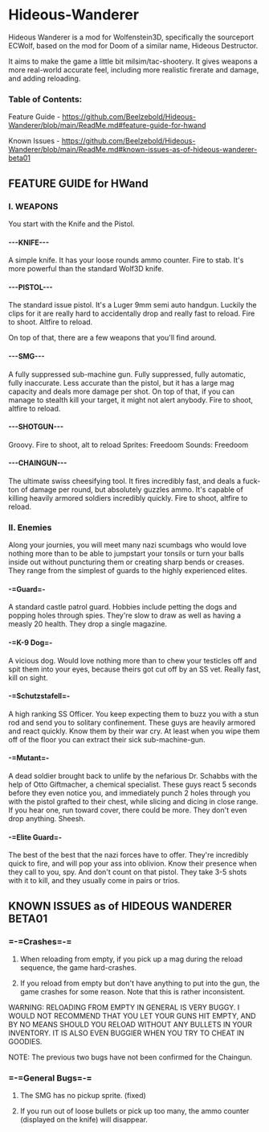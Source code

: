 # Hideous-Wanderer
Hideous Wanderer is a mod for Wolfenstein3D, specifically the sourceport ECWolf, based on the mod for Doom of a similar name, Hideous Destructor.

It aims to make the game a little bit milsim/tac-shootery. It gives weapons a more real-world accurate feel, including more realistic firerate and damage, and adding reloading.

### Table of Contents:
Feature Guide - https://github.com/Beelzebold/Hideous-Wanderer/blob/main/ReadMe.md#feature-guide-for-hwand

Known Issues - https://github.com/Beelzebold/Hideous-Wanderer/blob/main/ReadMe.md#known-issues-as-of-hideous-wanderer-beta01

## FEATURE GUIDE for HWand

###  I. WEAPONS
You start with the Knife and the Pistol.

#### ---KNIFE---
A simple knife. It has your loose rounds ammo counter.
Fire to stab. It's more powerful than the standard Wolf3D knife. 

#### ---PISTOL---
The standard issue pistol. It's a Luger 9mm semi auto handgun. Luckily the clips for it are really hard to accidentally drop and really fast to reload.
Fire to shoot. Altfire to reload.

On top of that, there are a few weapons that you'll find around.

#### ---SMG---
A fully suppressed sub-machine gun. Fully suppressed, fully automatic, fully inaccurate. Less accurate than the pistol, but it has a large mag capacity and deals more damage per shot. On top of that, if you can manage to stealth kill your target, it might not alert anybody.
Fire to shoot, altfire to reload.

#### ---SHOTGUN---
Groovy.
Fire to shoot, alt to reload
Sprites: Freedoom
Sounds: Freedoom

#### ---CHAINGUN---
The ultimate swiss cheesifying tool. It fires incredibly fast, and deals a fuck-ton of damage per round, but absolutely guzzles ammo. It's capable of killing heavily armored soldiers incredibly quickly.
Fire to shoot, altfire to reload.



### II. Enemies
Along your journies, you will meet many nazi scumbags who would love nothing more than to be able to jumpstart your tonsils or turn your balls inside out without puncturing them or creating sharp bends or creases. They range from the simplest of guards to the highly experienced elites.

#### -=Guard=-
A standard castle patrol guard. Hobbies include petting the dogs and popping holes through spies. They're slow to draw as well as having a measly 20 health. They drop a single magazine.

#### -=K-9 Dog=-
A vicious dog. Would love nothing more than to chew your testicles off and spit them into your eyes, because theirs got cut off by an SS vet. Really fast, kill on sight.

#### -=Schutzstafell=-
A high ranking SS Officer. You keep expecting them to buzz you with a stun rod and send you to solitary confinement. These guys are heavily armored and react quickly. Know them by their war cry. At least when you wipe them off of the floor you can extract their sick sub-machine-gun.

#### -=Mutant=-
A dead soldier brought back to unlife by the nefarious Dr. Schabbs with the help of Otto Giftmacher, a chemical specialist. These guys react 5 seconds before they even notice you, and immediately punch 2 holes through you with the pistol grafted to their chest, while slicing and dicing in close range. If you hear one, run toward cover, there could be more. They don't even drop anything. Sheesh.

#### -=Elite Guard=-
The best of the best that the nazi forces have to offer. They're incredibly quick to fire, and will pop your ass into oblivion. Know their presence when they call to you, spy. And don't count on that pistol. They take 3-5 shots with it to kill, and they usually come in pairs or trios.



## KNOWN ISSUES as of HIDEOUS WANDERER BETA01

### =-=Crashes=-=

1. When reloading from empty, if you pick up a mag during the reload sequence,
the game hard-crashes.

2. If you reload from empty but don't have anything to put into the gun, the
game crashes for some reason. Note that this is rather inconsistent.

WARNING:
RELOADING FROM EMPTY IN GENERAL IS VERY BUGGY. I WOULD NOT RECOMMEND THAT YOU 
LET YOUR GUNS HIT EMPTY, AND BY NO MEANS SHOULD YOU RELOAD WITHOUT ANY BULLETS
IN YOUR INVENTORY. IT IS ALSO EVEN BUGGIER WHEN YOU TRY TO CHEAT IN GOODIES.

NOTE: The previous two bugs have not been confirmed for the Chaingun.


### =-=General Bugs=-=

1. The SMG has no pickup sprite. (fixed)

2. If you run out of loose bullets or pick up too many, the ammo counter 
(displayed on the knife) will disappear.
